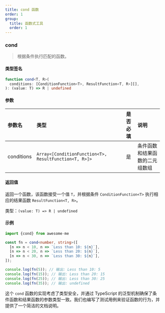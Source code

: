 ```yaml
---
title: cond 函数
order: 1
group:
  title: 函数式工具
  order: 1
---
```


### cond

> 根据条件执行匹配的函数。

#### 类型签名

```ts
function cond<T, R>(
  conditions: [ConditionFunction<T>, ResultFunction<T, R>][],
): (value: T) => R | undefined
```

#### 参数

| 参数名     | 类型                                                  | 是否必填 | 说明                           |
| :--------- | :---------------------------------------------------- | :------: | :----------------------------- |
| conditions | `Array<[ConditionFunction<T>, ResultFunction<T, R>]>` |    是    | 条件函数和结果函数的二元组数组 |

#### 返回值

返回一个函数，该函数接受一个值 `T`，并根据条件 `ConditionFunction<T>` 执行相应的结果函数 `ResultFunction<T, R>`。

类型：`(value: T) => R | undefined`

#### 示例

```ts
import {cond} from awesome-me

const fn = cond<number, string>([
  [n => n < 10, n => `Less than 10: ${n}`],
  [n => n < 20, n => `Less than 20: ${n}`],
  [n => n < 30, n => `Less than 30: ${n}`],
]);

console.log(fn(5)); // 输出: Less than 10: 5
console.log(fn(15)); // 输出: Less than 20: 15
console.log(fn(25)); // 输出: Less than 30: 25
console.log(fn(35)); // 输出: undefined
```

这个 `cond` 函数的实现考虑了类型安全，并通过 TypeScript 的泛型机制确保了条件函数和结果函数的参数类型一致。我们也编写了测试用例来验证函数的行为，并提供了一个简洁的文档说明。
